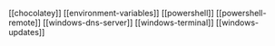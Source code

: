 [[chocolatey]]
[[environment-variables]]
[[powershell]]
[[powershell-remote]]
[[windows-dns-server]]
[[windows-terminal]]
[[windows-updates]]
